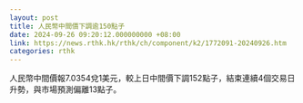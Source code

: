 ```yaml
---
layout: post
title: 人民幣中間價下調逾150點子
date: 2024-09-26 09:20:12.000000000 +08:00
link: https://news.rthk.hk/rthk/ch/component/k2/1772091-20240926.htm
categories: rthk
---
```


人民幣中間價報7.0354兌1美元，較上日中間價下調152點子，結束連續4個交易日升勢，與市場預測偏離13點子。
